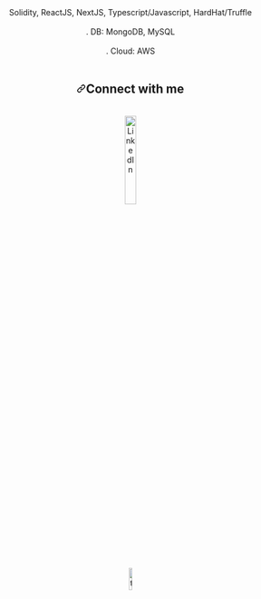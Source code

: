<div dir="auto" align="center">
        <dl>
        <dt>
        <div>Solidity, ReactJS, NextJS, Typescript/Javascript, HardHat/Truffle</div>
        <br>
        <div>. DB: MongoDB, MySQL</div>
        <br>
        <div>. Cloud: AWS</div>
        </dt>
        <br>
<h2 dir="auto"><a id="user-content--connect-with-me" class="anchor" aria-hidden="true" href="#-connect-with-me"><svg class="octicon octicon-link" viewBox="0 0 16 16" version="1.1" width="16" height="16" aria-hidden="true"><path fill-rule="evenodd" d="M7.775 3.275a.75.75 0 001.06 1.06l1.25-1.25a2 2 0 112.83 2.83l-2.5 2.5a2 2 0 01-2.83 0 .75.75 0 00-1.06 1.06 3.5 3.5 0 004.95 0l2.5-2.5a3.5 3.5 0 00-4.95-4.95l-1.25 1.25zm-4.69 9.64a2 2 0 010-2.83l2.5-2.5a2 2 0 012.83 0 .75.75 0 001.06-1.06 3.5 3.5 0 00-4.95 0l-2.5 2.5a3.5 3.5 0 004.95 4.95l1.25-1.25a.75.75 0 00-1.06-1.06l-1.25 1.25a2 2 0 01-2.83 0z"></path></svg></a>Connect with me</h2>
        <br>
        <dt>
        <a href="https://www.linkedin.com/in/julienc82/" target="_blank">
        <img src="https://i.postimg.cc/J0dqMgHP/Pik-Png-com-linkedin-png-533498.png" alt="LinkedIn" style="width: 20%;">
        </a>
        </dt>
        <br>
        <dt>
        <a hreft="https://twitter.com/cryptoposito" target="_blank">
        <img src="https://i.postimg.cc/J4kJstf1/Pik-Png-com-twitter-bird-png-1809210.png" alt="twitter" style="width: 10%"
        </dt>
        </dl>
        </div>
